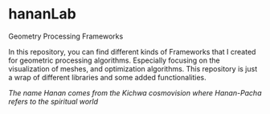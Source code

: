# hananLab
Geometry Processing Frameworks

In this repository, you can find different kinds of Frameworks that I created for geometric processing algorithms. Especially focusing on the visualization of meshes, and optimization algorithms. 
This repository is just a wrap of different libraries and some added functionalities.  

*The name Hanan comes from the Kichwa cosmovision where Hanan-Pacha refers to the spiritual world*
